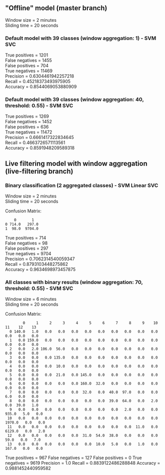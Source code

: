 ## "Offline" model (master branch)

Window size = 2 minutes  
Sliding time = 20 seconds

### Default model with 39 classes (window aggregation: 1) - SVM SVC

True positives =  1201  
False negatives =  1455  
False positives =  704  
True negatives =  11469  
Precision =  0.6304461942257218  
Recall =  0.45218373493975905  
Accuracy =  0.8544069053880909  

### Default model with 39 classes (window aggregation: 40, threshold: 0.55) - SVM SVC

True positives =  1269  
False negatives =  1452  
False positives =  636  
True negatives =  11472  
Precision =  0.6661417322834645  
Recall =  0.4663726571113561  
Accuracy =  0.8591948209589318  

## Live filtering model with window aggregation (live-filtering branch) 

### Binary classification (2 aggregated classes) - SVM Linear SVC

Window size = 2 minutes  
Sliding time = 20 seconds

Confusion Matrix:

```
    0       1
0 714.0   297.0 
1  98.0  9704.0
```

True positives =  714  
False negatives =  98  
False positives =  297  
True negatives =  9704  
Precision =  0.7062314540059347  
Recall =  0.8793103448275862  
Accuracy =  0.9634698973457875  

### All classes with binary results (window aggregation: 70, threshold: 0.55) - SVM SVC

Window size = 6 minutes  
Sliding time = 20 seconds  

Confusion Matrix:

```
        0     1     2     3     4     5     6     7     8     9    10    11    12    13 
  0 140.0   1.0   0.0   0.0   0.0   0.0   0.0   0.0   0.0   0.0   0.0   0.0   0.0   0.0 
  1   0.0 159.0   0.0   0.0   0.0   0.0   0.0   0.0   0.0   0.0   0.0   0.0   0.0   0.0 
  2   0.0   2.0 106.0  56.0   0.0   0.0   0.0   0.0   0.0   0.0   0.0   0.0   0.0   0.0 
  3   0.0   0.0   0.0 135.0   0.0   0.0   0.0   0.0   0.0   0.0   0.0   0.0   0.0   0.0 
  4   0.0   0.0   0.0  10.0   0.0   0.0   0.0   0.0   0.0   0.0   0.0   0.0   0.0   0.0 
  5   0.0   0.0   0.0  21.0   0.0 145.0   0.0   0.0   0.0   0.0   0.0   0.0   0.0   0.0 
  6   0.0   0.0   0.0   0.0   0.0 160.0  32.0   0.0   0.0   0.0   0.0   0.0   0.0   0.0 
  7   0.0   0.0   0.0   0.0   0.0  32.0   0.0  40.0  97.0   0.0   0.0   6.0   0.0   0.0 
  8   0.0   0.0   0.0   0.0   0.0   0.0   0.0  39.0  64.0   0.0   2.0   0.0  39.0   1.0 
  9   0.0   0.0   0.0   0.0   0.0   0.0   0.0   0.0   2.0   0.0   0.0 935.0   5.0   0.0 
 10   0.0   0.0   0.0   0.0   0.0   0.0   0.0   0.0   0.0   0.0   0.0 1970.0   0.0   0.0 
 11   0.0   0.0   0.0   0.0   0.0   0.0   0.0   0.0   0.0  11.0   0.0 6129.0   0.0   2.0 
 12   0.0   0.0   0.0   0.0   0.0  31.0  54.0  38.0   0.0   0.0   0.0  59.0   0.0   7.0 
 13   0.0   0.0   0.0   0.0   0.0   0.0  10.0   5.0   0.0   1.0   0.0 167.0   0.0   0.0 
```

True positives =  967
False negatives =  127
False positives =  0
True negatives =  9619
Precision =  1.0
Recall =  0.8839122486288848
Accuracy =  0.9881452440959582
